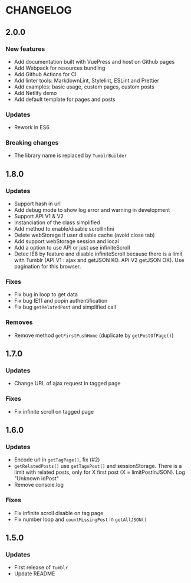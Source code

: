# CHANGELOG

## 2.0.0

### New features

- Add documentation built with VuePress and host on Github pages
- Add Webpack for resources bundling
- Add Github Actions for CI
- Add linter tools: MarkdownLint, Stylelint, ESLint and Prettier
- Add examples: basic usage, custom pages, custom posts
- Add Netlify demo
- Add default template for pages and posts

### Updates

- Rework in ES6

### Breaking changes

- The library name is replaced by `TumblrBuilder`

## 1.8.0

### Updates

- Support hash in url
- Add debug mode to show log error and warning in development
- Support API V1 & V2
- Instanciation of the class simplified
- Add method to enable/disable scrollInfini
- Delete webStorage if user disable cache (avoid close tab)
- Add support webStorage session and local
- Add a option to use API or just use infiniteScroll
- Detec IE8 by feature and disable infiniteScroll because there is a limit with Tumblr (API V1 : ajax and getJSON KO. API V2 getJSON OK). Use pagination for this browser.

### Fixes

- Fix bug in loop to get data
- Fix bug IE11 and popin authentification
- Fix bug `getRelatedPost` and simplified call

### Removes

- Remove method `getFirstPushHome` (duplicate by `getPostOfPage()`)

## 1.7.0

### Updates

- Change URL of ajax request in tagged page

### Fixes

- Fix infinite scroll on tagged page

## 1.6.0

### Updates

- Encode url in `getTagPage()`, fix (#2)
- `getRelatedPosts()` use `getTagsPost()` and sessionStorage. There is a limit with related posts, only for X first post (X = limitPostInJSON). Log "Unknown idPost"
- Remove console.log

### Fixes

- Fix infinite scroll disable on tag page
- Fix number loop and `countMissingPost` in `getAllJSON()`

## 1.5.0

### Updates

- First release of `Tumblr`
- Update README

